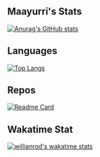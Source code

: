 ## Maayurri's Stats

[![Anurag's GitHub stats](https://github-readme-stats.vercel.app/api?username=Parsnip113&show_icons=true&theme=tokyonight)](https://github.com/anuraghazra/github-readme-stats)

## Languages
[![Top Langs](https://github-readme-stats.vercel.app/api/top-langs/?username=Parsnip113&layout=compact)](https://github.com/anuraghazra/github-readme-stats)

## Repos
[![Readme Card](https://github-readme-stats.vercel.app/api/pin/?username=Parsnip113&repo=Parsnip113.github.io)](https://github.com/anuraghazra/github-readme-stats)

## Wakatime Stat
[![willianrod's wakatime stats](https://github-readme-stats.vercel.app/api/wakatime?username=Maayurri&layout=compact)](https://github.com/anuraghazra/github-readme-stats)
